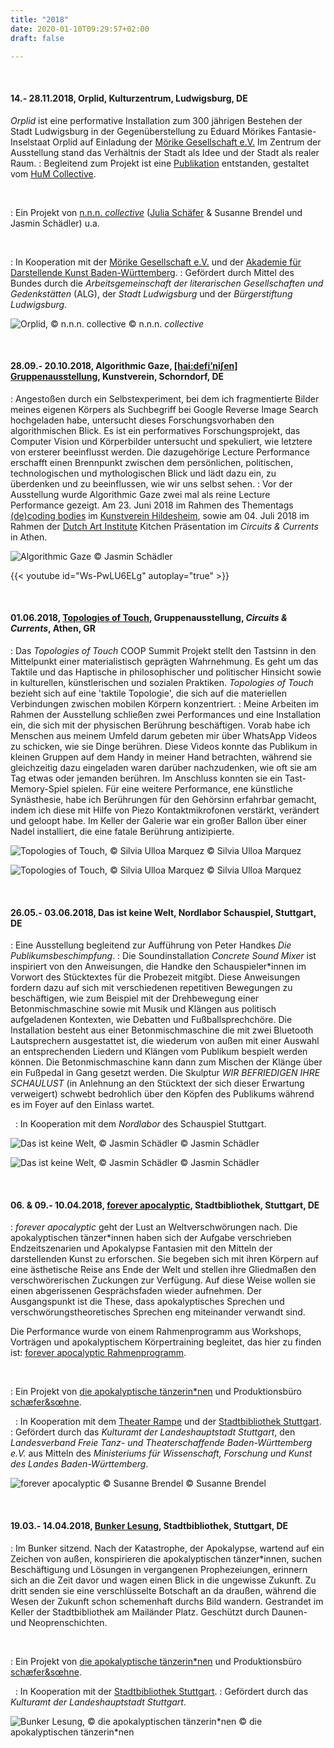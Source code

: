 ```yaml
---
title: "2018"
date: 2020-01-10T09:29:57+02:00
draft: false

---
```

&nbsp;

#### **14.- 28.11.2018, Orplid, Kulturzentrum, Ludwigsburg, DE**

*Orplid*​ ist eine performative Installation zum 300 jährigen Bestehen der Stadt Ludwigsburg in der Gegenüberstellung zu Eduard Mörikes Fantasie-Inselstaat Orplid auf Einladung der [Mörike Gesellschaft e.V.](http://www.moerike-gesellschaft.de/) Im Zentrum der Ausstellung stand das Verhältnis der Stadt als Idee und der Stadt als realer Raum. 
:   Begleitend zum Projekt ist eine [Publikation](http://www.moerike-gesellschaft.de/Downloads/MoerikeOrplidInstallationOkt2018.pdf) entstanden, gestaltet vom [HuM Collective](https://hum-co.de/).

&nbsp;

:   Ein Projekt von [n.n.n. *collective*](https://www.instagram.com/_____n.n.n.____/) ([Julia Schäfer](http://www.julia-schaefer.com/) & Susanne Brendel und Jasmin Schädler) u.a.

&nbsp;

:   In Kooperation mit der [Mörike Gesellschaft e.V.](http://www.moerike-gesellschaft.de/) und der [Akademie für Darstellende Kunst Baden-Württemberg](https://adk-bw.de/veranstaltung/eduard-moerikes-orplid-auf-der-suche-nach-der-utopischen-stadt/).
:   Gefördert durch Mittel des Bundes durch die *Arbeitsgemeinschaft der literarischen Gesellschaften und Gedenkstätten* (ALG), der *Stadt Ludwigsburg* und der *Bürgerstiftung Ludwigsburg*.

![Orplid, © n.n.n. *collective*](/upcoming/orplid.png)
© n.n.n. *collective*

&nbsp;

#### **28.09.- 20.10.2018, Algorithmic Gaze, [\[hai:defi’ni∫en\] Gruppenausstellung](https://www.kunstverein-schorndorf.de/kopie-von-die-lithografie), Kunstverein, Schorndorf, DE**
:   Angestoßen durch ein Selbstexperiment, bei dem ich fragmentierte Bilder meines eigenen Körpers als Suchbegriff bei Google Reverse Image Search hochgeladen habe, untersucht dieses Forschungsvorhaben den algorithmischen Blick. Es ist ein performatives Forschungsprojekt, das Computer Vision und Körperbilder untersucht und spekuliert, wie letztere von ersterer beeinflusst werden. Die dazugehörige Lecture Performance erschafft einen Brennpunkt zwischen dem persönlichen, politischen, technologischen und mythologischen Blick und lädt dazu ein, zu überdenken und zu beeinflussen, wie wir uns selbst sehen.
:   Vor der Ausstellung wurde Algorithmic Gaze zwei mal als reine Lecture Performance gezeigt. Am 23. Juni 2018 im Rahmen des Thementags [(de)coding bodies](https://www.facebook.com/events/1857621034530701/?acontext=%7B%22event_action_history%22%3A[%7B%22mechanism%22%3A%22search_results%22%2C%22surface%22%3A%22search%22%7D]%7D) im [Kunstverein Hildesheim](https://www.kunstverein-hildesheim.de/), sowie am 04. Juli 2018 im Rahmen der [Dutch Art Institute](https://dutchartinstitute.eu/) Kitchen Präsentation im *Circuits & Currents* in Athen.

![Algorithmic Gaze](/upcoming/ag.png)
© Jasmin Schädler

{{< youtube id="Ws-PwLU6ELg" autoplay="true" >}}

&nbsp;

#### **01.06.2018, [Topologies of Touch](https://dutchartinstitute.eu/page/10207/2017-2018-coop-study-group-topologies-of-touch-florian-gottke-marianna-maruy), Gruppenausstellung, *Circuits & Currents*, Athen, GR**
:   Das *Topologies of Touch* COOP Summit Projekt stellt den Tastsinn in den Mittelpunkt einer materialistisch geprägten Wahrnehmung. Es geht um das Taktile und das Haptische in philosophischer und politischer Hinsicht sowie in kulturellen, künstlerischen und sozialen Praktiken. *Topologies of Touch* bezieht sich auf eine 'taktile Topologie', die sich auf die materiellen Verbindungen zwischen mobilen Körpern konzentriert.
:   Meine Arbeiten im Rahmen der Ausstellung schließen zwei Performances und eine Installation ein, die sich mit der physischen Berührung beschäftigen. Vorab habe ich Menschen aus meinem Umfeld darum gebeten mir über WhatsApp Videos zu schicken, wie sie Dinge berühren. Diese Videos konnte das Publikum in kleinen Gruppen auf dem Handy in meiner Hand betrachten, während sie gleichzeitig dazu eingeladen waren darüber nachzudenken, wie oft sie am Tag etwas oder jemanden berühren. Im Anschluss konnten sie ein Tast-Memory-Spiel spielen.
Für eine weitere Performance, ene künstliche Synästhesie, habe ich Berührungen für den Gehörsinn erfahrbar gemacht, indem ich diese mit Hilfe von Piezo Kontaktmikrofonen verstärkt, verändert und geloopt habe. 
Im Keller der Galerie war ein großer Ballon über einer Nadel installiert, die eine fatale Berührung antizipierte.

![Topologies of Touch, © Silvia Ulloa Marquez](/upcoming/tt1.png)
© Silvia Ulloa Marquez

![Topologies of Touch, © Silvia Ulloa Marquez](/upcoming/tt2.png)
© Silvia Ulloa Marquez

&nbsp;

#### **26.05.- 03.06.2018, Das ist keine Welt, Nordlabor Schauspiel, Stuttgart, DE**
:   Eine Ausstellung begleitend zur Aufführung von Peter Handkes *Die
Publikumsbeschimpfung*.
:   Die Soundinstallation *Concrete Sound Mixer* ist inspiriert von den Anweisungen, die Handke den Schauspieler\*innen im Vorwort des Stücktextes für die Probezeit mitgibt. Diese Anweisungen fordern dazu auf sich mit verschiedenen repetitiven Bewegungen zu beschäftigen, wie zum Beispiel mit der Drehbewegung einer Betonmischmaschine sowie mit Musik und Klängen aus politisch aufgeladenen Kontexten, wie Debatten und Fußballsprechchöre. Die Installation besteht aus einer Betonmischmaschine die mit zwei Bluetooth Lautsprechern ausgestattet ist, die wiederum von außen mit einer Auswahl an entsprechenden Liedern und Klängen vom Publikum bespielt werden können. Die Betonmischmaschine kann dann zum Mischen der Klänge über ein Fußpedal in Gang gesetzt werden.
Die Skulptur *WIR BEFRIEDIGEN IHRE SCHAULUST* (in Anlehnung an den Stücktext der sich dieser Erwartung verweigert) schwebt bedrohlich über den Köpfen des Publikums während es im Foyer auf den Einlass wartet.

&nbsp;
:   In Kooperation mit dem *Nordlabor* des Schauspiel Stuttgart.

![Das ist keine Welt, © Jasmin Schädler](/upcoming/nord21.png)
© Jasmin Schädler

![Das ist keine Welt, © Jasmin Schädler](/upcoming/nord22.png)
© Jasmin Schädler

&nbsp;

#### **06. & 09.- 10.04.2018, [forever apocalyptic](https://www.apocalypse.dance/projekte/forever-apocalyptic), Stadtbibliothek, Stuttgart, DE**
:  *forever apocalyptic* geht der Lust an Weltverschwörungen nach. Die apokalyptischen tänzer\*innen haben sich der Aufgabe verschrieben Endzeitszenarien und Apokalypse Fantasien mit den Mitteln der darstellenden Kunst zu erforschen. Sie begeben sich mit ihren Körpern auf eine ästhetische Reise ans Ende der Welt und stellen ihre Gliedmaßen den verschwörerischen Zuckungen zur Verfügung. Auf diese Weise wollen sie einen abgerissenen Gesprächsfaden wieder aufnehmen. Der Ausgangspunkt ist die These, dass apokalyptisches Sprechen und verschwörungstheoretisches Sprechen eng miteinander verwandt sind.

Die Performance wurde von einem Rahmenprogramm aus Workshops, Vorträgen und apokalyptischem Körpertraining begleitet, das hier zu finden ist: [forever apocalyptic Rahmenprogramm](https://www.apocalypse.dance/projekte/forever-apocalyptic-rahmenprogramm).

&nbsp;

:   Ein Projekt von [die apokalyptische tänzerin*nen](https://www.apocalypse.dance/) und Produktionsbüro [schæfer&sœhne](http://www.ae-oe.de/).

&nbsp;
:   In Kooperation mit dem [Theater Rampe](https://theaterrampe.de/stuecke/forever-apocalyptic/) und der [Stadtbibliothek Stuttgart](http://www1.stuttgart.de/stadtbibliothek/).
:   Gefördert durch das *Kulturamt der Landeshauptstadt Stuttgart*, den *Landesverband Freie Tanz- und Theaterschaffende Baden-Württemberg e.V.* aus Mitteln des *Ministeriums für Wissenschaft, Forschung und Kunst des Landes Baden-Württemberg*.

![forever apocalyptic © Susanne Brendel](/upcoming/fa2.png)
© Susanne Brendel

&nbsp;

#### **19.03.- 14.04.2018, [Bunker Lesung](https://www.apocalypse.dance/projekte/bunker-lesung), Stadtbibliothek, Stuttgart, DE**
:   Im Bunker sitzend. Nach der Katastrophe, der Apokalypse, wartend auf ein Zeichen von außen, konspirieren die apokalyptischen tänzer*innen, suchen Beschäftigung und Lösungen in vergangenen Prophezeiungen, erinnern sich an die Zeit davor und wagen einen Blick in die ungewisse Zukunft. Zu dritt senden sie eine verschlüsselte Botschaft an da draußen, während die Wesen der Zukunft schon schemenhaft durchs Bild wandern.
Gestrandet im Keller der Stadtbibliothek am Mailänder Platz. Geschützt durch Daunen- und Neoprenschichten.

&nbsp;

:   Ein Projekt von [die apokalyptische tänzerin*nen](https://www.apocalypse.dance/) und Produktionsbüro [schæfer&sœhne](http://www.ae-oe.de/).

&nbsp;
:   In Kooperation mit der [Stadtbibliothek Stuttgart](http://www1.stuttgart.de/stadtbibliothek/).
:   Gefördert durch das *Kulturamt der Landeshauptstadt Stuttgart*.

![Bunker Lesung, © die apokalyptischen tänzerin\*nen](/upcoming/bunker.png)
© die apokalyptischen tänzerin\*nen